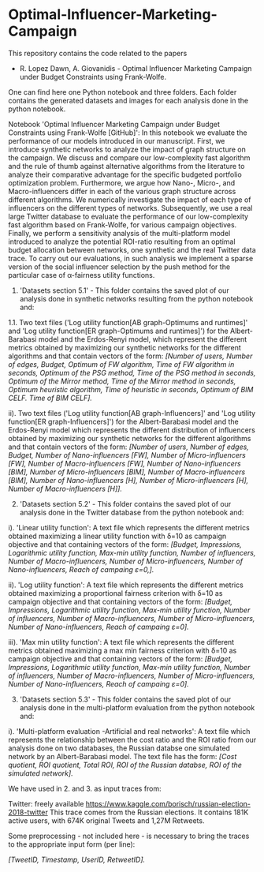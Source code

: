 # Optimal-Influencer-Marketing-Campaign
This repository contains the code related to the papers

- R. Lopez Dawn, A. Giovanidis - Optimal Influencer Marketing Campaign under Budget Constraints using Frank-Wolfe.

One can find here one Python notebook and three folders. Each folder contains the generated datasets and images for each analysis done in the python notebook.

Notebook 'Optimal Influencer Marketing Campaign under Budget Constraints using Frank-Wolfe [GitHub]': In this notebook we evaluate the performance of our models introduced in our manuscript. First, we introduce synthetic networks to analyze the impact of graph structure on the campaign. We discuss and compare our low-complexity fast algorithm and the rule of thumb against alternative algorithms from the literature to analyze their comparative advantage for the specific budgeted portfolio optimization problem. Furthermore, we argue how Nano-, Micro-, and Macro-influencers differ in each of the various graph structure across different algorithms. We numerically investigate the impact of each type of influencers on the different types of networks. Subsequently, we use a real large Twitter database to evaluate the performance of our low-complexity fast algorithm based on Frank-Wolfe, for various campaign objectives. Finally, we perform a sensitivity analysis of the multi-platform model introduced to analyze the potential ROI-ratio resulting from an optimal budget allocation between  networks, one synthetic and the real Twitter data trace. To carry out our evaluations, in such analysis we implement a sparse version of the social influencer selection by the push method for the particular case of α-fairness utility functions.

1. 'Datasets section 5.1' - This folder contains the saved plot of our analysis done in synthetic networks resulting from the python notebook and:

1.1. Two text files ('Log utility function[AB graph-Optimums and runtimes]' and 'Log utility function[ER graph-Optimums and runtimes]') for the Albert-Barabasi model and the Erdos-Renyi model, which represent the different metrics obtained by maximizing our synthetic networks for the different algorithms and that contain vectors of the form: _[Number of users, Number of edges, Budget, Optimum of FW algorithm, Time of FW algorithm in seconds, Optimum of the PSG method, Time of the PSG method in seconds, Optimum of the Mirror method, Time of the Mirror method in seconds, Optimum heuristic algorithm, Time of heuristic in seconds, Optimum of BIM CELF. Time of BIM CELF]._

ii). Two text files ('Log utility function[AB graph-Influencers]' and 'Log utility function[ER graph-Influencers]') for the Albert-Barabasi model and the Erdos-Renyi model which represents the different distribution of influencers obtained by maximizing our synthetic networks for the different algorithms and that contain vectors of the form: _[Number of users, Number of edges, Budget, Number of Nano-influencers [FW], Number of Micro-influencers [FW], Number of Macro-influencers [FW], Number of Nano-influencers [BIM], Number of Micro-influencers [BIM], Number of Macro-influencers [BIM], Number of Nano-influencers [H], Number of Micro-influencers [H], Number of Macro-influencers [H]]._

2. 'Datasets section 5.2' - This folder contains the saved plot of our analysis done in the Twitter database from the python notebook and:

i). 'Linear utility function':  A text file which represents the different metrics obtained maximizing a linear utility function with δ=10 as campaign objective and that containing vectors of the form: _[Budget, Impressions, Logarithmic utility function, Max-min utility function, Number of influencers, Number of Macro-influencers, Number of Micro-influencers, Number of Nano-influencers, Reach of campaing ε=0,]._ 

ii). 'Log utility function':  A text file which represents the different metrics obtained maximizing a proportional fairness criterion with δ=10 as campaign objective and that containing vectors of the form: _[Budget, Impressions, Logarithmic utility function, Max-min utility function, Number of influencers, Number of Macro-influencers, Number of Micro-influencers, Number of Nano-influencers, Reach of campaing ε=0]._ 

iii). 'Max min utility function': A text file which represents the different metrics obtained maximizing a max min fairness criterion with δ=10 as campaign objective and that containing vectors of the form: _[Budget, Impressions, Logarithmic utility function, Max-min utility function, Number of influencers, Number of Macro-influencers, Number of Micro-influencers, Number of Nano-influencers, Reach of campaing ε=0]._ 

3. 'Datasets section 5.3' - This folder contains the saved plot of our analysis done in the multi-platform evaluation from the python notebook and:

i). 'Multi-platform evaluation -Artificial and real networks': A text file which represents the relationship between the cost ratio and the ROI ratio from our analysis done on two databases, the Russian databse one simulated network by an Albert-Barabasi model. The text file has the form: _[Cost quotient, ROI quotient, Total ROI, ROI of the Russian databse, ROI of the simulated network]._

We have used in 2. and 3. as input traces from:

Twitter: freely available https://www.kaggle.com/borisch/russian-election-2018-twitter This trace comes from the Russian elections. It contains 181K active users, with 674K original Tweets and 1,27M Retweets.

Some preprocessing - not included here - is necessary to bring the traces to the appropriate input form (per line):

_[TweetID, Timestamp, UserID, RetweetID]._
